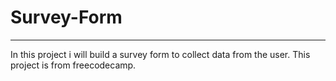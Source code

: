 # Survey-Form

---

In this project i will build a survey form to collect data from the user.
This project is from freecodecamp.

